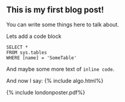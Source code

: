 ## This is my first blog post!

You can write some things here to talk about.

Lets add a code block

```tsql
SELECT *
FROM sys.tables
WHERE [name] = 'SomeTable'
```

And maybe some more text of `inline code`.

And now I say: {% include algo.html%}

{% include londonposter.pdf%}
